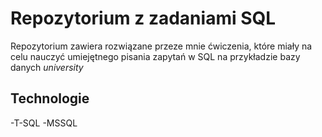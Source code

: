 # Repozytorium z zadaniami SQL
Repozytorium zawiera rozwiązane przeze mnie ćwiczenia, które miały na celu nauczyć umiejętnego pisania zapytań w SQL na przykładzie bazy danych *university*

## Technologie
-T-SQL
-MSSQL
